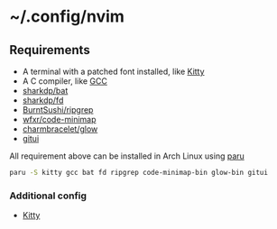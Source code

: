 # ~/.config/nvim

## Requirements
- A terminal with a patched font installed, like [Kitty](https://github.com/kovidgoyal/kitty)
- A C compiler, like [GCC](https://gcc.gnu.org/)
- [sharkdp/bat](https://github.com/sharkdp/bat)
- [sharkdp/fd](https://github.com/sharkdp/fd)
- [BurntSushi/ripgrep](https://github.com/BurntSushi/ripgrep)
- [wfxr/code-minimap](https://github.com/wfxr/code-minimap)
- [charmbracelet/glow](https://github.com/charmbracelet/glow)
- [gitui](https://github.com/extrawurst/gitui)

All requirement above can be installed in Arch Linux using [paru](https://github.com/morganamilo/paru)
```bash
paru -S kitty gcc bat fd ripgrep code-minimap-bin glow-bin gitui
```

### Additional config
- [Kitty](/.config/kitty)

